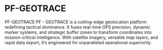 # PF-GEOTRACE
 PF-GEOTRACE
PF - GEOTRACE is a cutting-edge geolocation platform redefining tactical dominance. It fuses real-time GPS precision, dynamic marker systems, and strategic buffer zones to transform coordinates into mission-critical intelligence. With satellite imagery, versatile map layers, and rapid data export, it’s engineered for unparalleled operational superiority.
